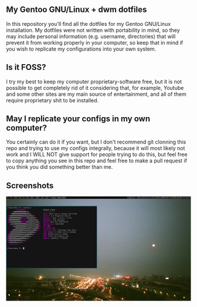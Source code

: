 My Gentoo GNU/Linux + dwm dotfiles
------------
In this repository you'll find all the dotfiles for my Gentoo GNU/Linux installation. My dotfiles were not written with portability in mind, so they may include personal information (e.g. username, directories) that will prevent it from working properly in your computer, so keep that in mind if you wish to replicate my configurations into your own system.

Is it FOSS?
------------
I try my best to keep my computer proprietary-software free, but it is not possible to get completely rid of it considering that, for example, Youtube and some other sites are my main source of entertainment, and all of them require proprietary shit to be installed.

May I replicate your configs in my own computer?
------------
You certainly can do it if you want, but I don't recommend git clonning this repo and trying to use my configs integrally, because it will most likely not work and I WILL NOT give support for people trying to do this, but feel free to copy anything you see in this repo and feel free to make a pull request if you think you did something better than me.

Screenshots
------------
![screenshot](https://github.com/edusilva621/dotfiles/blob/master/wallpaper/desktop.png)



